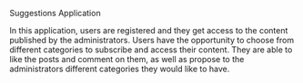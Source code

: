 Suggestions Application

In this application, users are registered and they get access to the content published by the administrators.
Users have the opportunity to choose from different categories to subscribe and access their content. 
They are able to like the posts and comment on them, as well as propose to the administrators different categories they would like to 
have.
